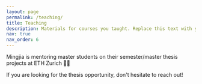 ```yaml
---
layout: page
permalink: /teaching/
title: Teaching
description: Materials for courses you taught. Replace this text with your description.
nav: true
nav_order: 6
---
```


Mingjia is mentoring master students on their semester/master thesis projects at ETH Zurich :student:

If you are looking for the thesis opportunity, don't hesitate to reach out!